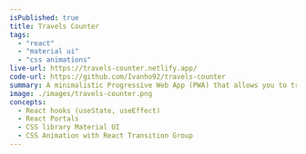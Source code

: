 ```yaml
---
isPublished: true
title: Travels Counter
tags:
  - "react"
  - "material ui"
  - "css animations"
live-url: https://travels-counter.netlify.app/
code-url: https://github.com/Ivanho92/travels-counter
summary: A minimalistic Progressive Web App (PWA) that allows you to track your travels.
image: ./images/travels-counter.png
concepts:
  - React hooks (useState, useEffect)
  - React Portals
  - CSS library Material UI
  - CSS Animation with React Transition Group
---
```

